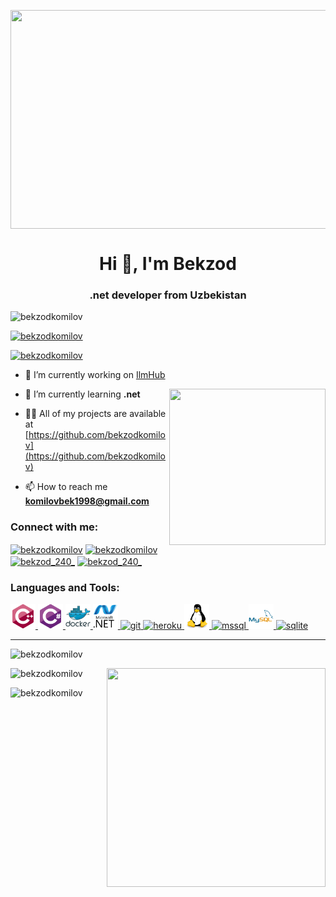 <p align="center" ><img align="center"src="https://trynetsolutions.com/TS/software.gif" width="550" height="350">

<h1 align="center"> Hi 👋, I'm Bekzod</h1>

<h3 align="center">.net developer from Uzbekistan</h3>

<p align="left"> <img src="https://komarev.com/ghpvc/?username=bekzodkomilov&label=Profile%20views&color=0e75b6&style=flat" alt="bekzodkomilov" /> </p>

<p align="left"> <a href="https://github.com/ryo-ma/github-profile-trophy"><img src="https://github-profile-trophy.vercel.app/?username=bekzodkomilov" alt="bekzodkomilov" /></a> </p>

<p align="left"> <a href="https://twitter.com/bekzodkomilov" target="blank"><img src="https://img.shields.io/twitter/follow/bekzodkomilov?logo=twitter&style=for-the-badge" alt="bekzodkomilov" /></a> </p>


- 🔭 I’m currently working on [IlmHub](http://oj.ilmhub.uz/)

  <p><img align="right"src="https://i.pinimg.com/originals/68/45/e3/6845e3e3b96d3ccb85dcbb9880351074.gif" width="250" height="250" </img></p>
- 🌱 I’m currently learning **.net**

- 👨‍💻 All of my projects are available at [https://github.com/bekzodkomilov](https://github.com/bekzodkomilov)

- 📫 How to reach me **komilovbek1998@gmail.com**
   


<h3 align="left">Connect with me:</h3>
<p align="left">
<a href="https://dev.to/bekzodkomilov" target="blank"><img align="center" src="https://raw.githubusercontent.com/rahuldkjain/github-profile-readme-generator/master/src/images/icons/Social/devto.svg" alt="bekzodkomilov" height="30" width="40" /></a>
<a href="https://twitter.com/bekzodkomilov" target="blank"><img align="center" src="https://raw.githubusercontent.com/rahuldkjain/github-profile-readme-generator/master/src/images/icons/Social/twitter.svg" alt="bekzodkomilov" height="30" width="40" /></a>
<a href="https://fb.com/bekzod_240_" target="blank"><img align="center" src="https://raw.githubusercontent.com/rahuldkjain/github-profile-readme-generator/master/src/images/icons/Social/facebook.svg" alt="bekzod_240_" height="30" width="40" /></a>
<a href="https://instagram.com/bekzod_240_" target="blank"><img align="center" src="https://raw.githubusercontent.com/rahuldkjain/github-profile-readme-generator/master/src/images/icons/Social/instagram.svg" alt="bekzod_240_" height="30" width="40" /></a>
</p>


<h3 align="left">Languages and Tools:</h3>
<p align="left"> <a href="https://www.w3schools.com/cpp/" target="_blank" rel="noreferrer"> <img src="https://raw.githubusercontent.com/devicons/devicon/master/icons/cplusplus/cplusplus-original.svg" alt="cplusplus" width="40" height="40"/> </a> <a href="https://www.w3schools.com/cs/" target="_blank" rel="noreferrer"> <img src="https://raw.githubusercontent.com/devicons/devicon/master/icons/csharp/csharp-original.svg" alt="csharp" width="40" height="40"/> </a> <a href="https://www.docker.com/" target="_blank" rel="noreferrer"> <img src="https://raw.githubusercontent.com/devicons/devicon/master/icons/docker/docker-original-wordmark.svg" alt="docker" width="40" height="40"/> </a> <a href="https://dotnet.microsoft.com/" target="_blank" rel="noreferrer"> <img src="https://raw.githubusercontent.com/devicons/devicon/master/icons/dot-net/dot-net-original-wordmark.svg" alt="dotnet" width="40" height="40"/> </a> <a href="https://git-scm.com/" target="_blank" rel="noreferrer"> <img src="https://www.vectorlogo.zone/logos/git-scm/git-scm-icon.svg" alt="git" width="40" height="40"/> </a> <a href="https://heroku.com" target="_blank" rel="noreferrer"> <img src="https://www.vectorlogo.zone/logos/heroku/heroku-icon.svg" alt="heroku" width="40" height="40"/> </a> <a href="https://www.linux.org/" target="_blank" rel="noreferrer"> <img src="https://raw.githubusercontent.com/devicons/devicon/master/icons/linux/linux-original.svg" alt="linux" width="40" height="40"/> </a> <a href="https://www.microsoft.com/en-us/sql-server" target="_blank" rel="noreferrer"> <img src="https://www.svgrepo.com/show/303229/microsoft-sql-server-logo.svg" alt="mssql" width="40" height="40"/> </a> <a href="https://www.mysql.com/" target="_blank" rel="noreferrer"> <img src="https://raw.githubusercontent.com/devicons/devicon/master/icons/mysql/mysql-original-wordmark.svg" alt="mysql" width="40" height="40"/> </a> <a href="https://www.sqlite.org/" target="_blank" rel="noreferrer"> <img src="https://www.vectorlogo.zone/logos/sqlite/sqlite-icon.svg" alt="sqlite" width="40" height="40"/> </a> </p>

<hr>

<p> <img src="https://github-readme-stats.vercel.app/api/top-langs?username=bekzodkomilov&show_icons=true&locale=en&layout=compact" alt="bekzodkomilov" /></p>
<p><img align="right"src="https://intellipaat.com/blog/wp-content/uploads/2015/07/Big-Data.gif" width="350" height="350" </img></p>
<p><img src="https://github-readme-stats.vercel.app/api?username=bekzodkomilov&show_icons=true&locale=en" alt="bekzodkomilov" /></br></p>

<p><img align="left" src="https://github-readme-streak-stats.herokuapp.com/?user=bekzodkomilov&" alt="bekzodkomilov" /></br></p>

